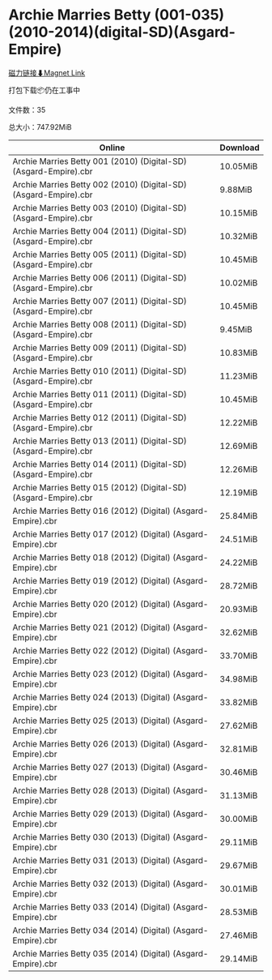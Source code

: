 # Archie Marries Betty (001-035)(2010-2014)(digital-SD)(Asgard-Empire)

[磁力链接⬇Magnet Link](magnet:?xt=urn:btih:cd2cb37d6d94f84f6d7ac10bc830fc6898a935bf&dn=Archie%20Marries%20Betty%20%28001-035%29%282010-2014%29%28digital-SD%29%28Asgard-Empire%29)

打包下载📦仍在工事中

文件数：35

总大小：747.92MiB

Online | Download
--- | ---
Archie Marries Betty 001 (2010) (Digital-SD) (Asgard-Empire).cbr | 10.05MiB
Archie Marries Betty 002 (2010) (Digital-SD) (Asgard-Empire).cbr | 9.88MiB
Archie Marries Betty 003 (2010) (Digital-SD) (Asgard-Empire).cbr | 10.15MiB
Archie Marries Betty 004 (2011) (Digital-SD) (Asgard-Empire).cbr | 10.32MiB
Archie Marries Betty 005 (2011) (Digital-SD) (Asgard-Empire).cbr | 10.45MiB
Archie Marries Betty 006 (2011) (Digital-SD) (Asgard-Empire).cbr | 10.02MiB
Archie Marries Betty 007 (2011) (Digital-SD) (Asgard-Empire).cbr | 10.45MiB
Archie Marries Betty 008 (2011) (Digital-SD) (Asgard-Empire).cbr | 9.45MiB
Archie Marries Betty 009 (2011) (Digital-SD) (Asgard-Empire).cbr | 10.83MiB
Archie Marries Betty 010 (2011) (Digital-SD) (Asgard-Empire).cbr | 11.23MiB
Archie Marries Betty 011 (2011) (Digital-SD) (Asgard-Empire).cbr | 10.45MiB
Archie Marries Betty 012 (2011) (Digital-SD) (Asgard-Empire).cbr | 12.22MiB
Archie Marries Betty 013 (2011) (Digital-SD) (Asgard-Empire).cbr | 12.69MiB
Archie Marries Betty 014 (2011) (Digital-SD) (Asgard-Empire).cbr | 12.26MiB
Archie Marries Betty 015 (2012) (Digital-SD) (Asgard-Empire).cbr | 12.19MiB
Archie Marries Betty 016 (2012) (Digital) (Asgard-Empire).cbr | 25.84MiB
Archie Marries Betty 017 (2012) (Digital) (Asgard-Empire).cbr | 24.51MiB
Archie Marries Betty 018 (2012) (Digital) (Asgard-Empire).cbr | 24.22MiB
Archie Marries Betty 019 (2012) (Digital) (Asgard-Empire).cbr | 28.72MiB
Archie Marries Betty 020 (2012) (Digital) (Asgard-Empire).cbr | 20.93MiB
Archie Marries Betty 021 (2012) (Digital) (Asgard-Empire).cbr | 32.62MiB
Archie Marries Betty 022 (2012) (Digital) (Asgard-Empire).cbr | 33.70MiB
Archie Marries Betty 023 (2012) (Digital) (Asgard-Empire).cbr | 34.98MiB
Archie Marries Betty 024 (2013) (Digital) (Asgard-Empire).cbr | 33.82MiB
Archie Marries Betty 025 (2013) (Digital) (Asgard-Empire).cbr | 27.62MiB
Archie Marries Betty 026 (2013) (Digital) (Asgard-Empire).cbr | 32.81MiB
Archie Marries Betty 027 (2013) (Digital) (Asgard-Empire).cbr | 30.46MiB
Archie Marries Betty 028 (2013) (Digital) (Asgard-Empire).cbr | 31.13MiB
Archie Marries Betty 029 (2013) (Digital) (Asgard-Empire).cbr | 30.00MiB
Archie Marries Betty 030 (2013) (Digital) (Asgard-Empire).cbr | 29.11MiB
Archie Marries Betty 031 (2013) (Digital) (Asgard-Empire).cbr | 29.67MiB
Archie Marries Betty 032 (2013) (Digital) (Asgard-Empire).cbr | 30.01MiB
Archie Marries Betty 033 (2014) (Digital) (Asgard-Empire).cbr | 28.53MiB
Archie Marries Betty 034 (2014) (Digital) (Asgard-Empire).cbr | 27.46MiB
Archie Marries Betty 035 (2014) (Digital) (Asgard-Empire).cbr | 29.14MiB